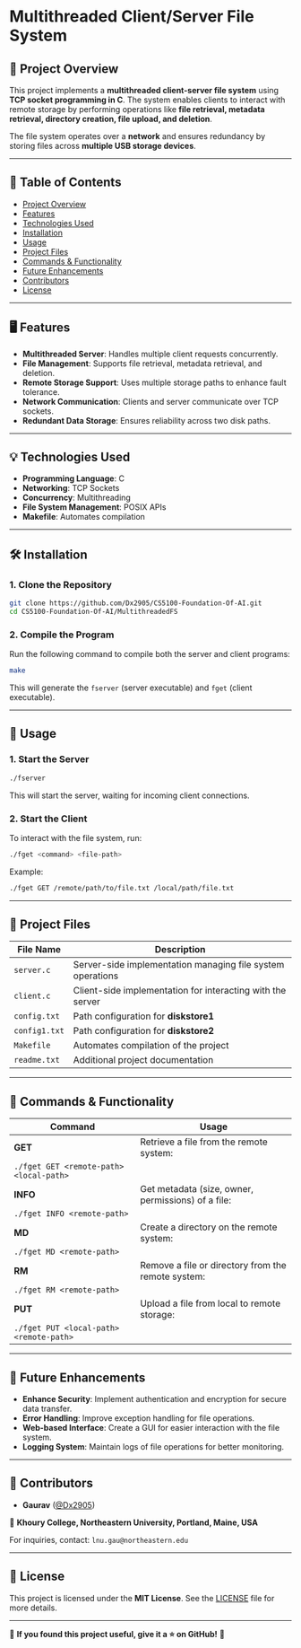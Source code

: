 # Multithreaded Client/Server File System

## 📌 Project Overview
This project implements a **multithreaded client-server file system** using **TCP socket programming in C**. The system enables clients to interact with remote storage by performing operations like **file retrieval, metadata retrieval, directory creation, file upload, and deletion**.

The file system operates over a **network** and ensures redundancy by storing files across **multiple USB storage devices**.

---

## 📜 Table of Contents
- [Project Overview](#project-overview)
- [Features](#features)
- [Technologies Used](#technologies-used)
- [Installation](#installation)
- [Usage](#usage)
- [Project Files](#project-files)
- [Commands & Functionality](#commands--functionality)
- [Future Enhancements](#future-enhancements)
- [Contributors](#contributors)
- [License](#license)

---

## 🖥 Features
- **Multithreaded Server**: Handles multiple client requests concurrently.
- **File Management**: Supports file retrieval, metadata retrieval, and deletion.
- **Remote Storage Support**: Uses multiple storage paths to enhance fault tolerance.
- **Network Communication**: Clients and server communicate over TCP sockets.
- **Redundant Data Storage**: Ensures reliability across two disk paths.

---

## 💡 Technologies Used
- **Programming Language**: C
- **Networking**: TCP Sockets
- **Concurrency**: Multithreading
- **File System Management**: POSIX APIs
- **Makefile**: Automates compilation

---

## 🛠 Installation
### **1. Clone the Repository**
```bash
git clone https://github.com/Dx2905/CS5100-Foundation-Of-AI.git
cd CS5100-Foundation-Of-AI/MultithreadedFS
```

### **2. Compile the Program**
Run the following command to compile both the server and client programs:
```bash
make
```
This will generate the `fserver` (server executable) and `fget` (client executable).

---

## 🚀 Usage
### **1. Start the Server**
```bash
./fserver
```
This will start the server, waiting for incoming client connections.

### **2. Start the Client**
To interact with the file system, run:
```bash
./fget <command> <file-path>
```
Example:
```bash
./fget GET /remote/path/to/file.txt /local/path/file.txt
```

---

## 📂 Project Files
| File Name | Description |
|-----------|------------|
| `server.c` | Server-side implementation managing file system operations |
| `client.c` | Client-side implementation for interacting with the server |
| `config.txt` | Path configuration for **diskstore1** |
| `config1.txt` | Path configuration for **diskstore2** |
| `Makefile` | Automates compilation of the project |
| `readme.txt` | Additional project documentation |

---

## 🔧 Commands & Functionality
| Command | Usage |
|---------|-------|
| **GET** | Retrieve a file from the remote system:  
`./fget GET <remote-path> <local-path>` |
| **INFO** | Get metadata (size, owner, permissions) of a file:  
`./fget INFO <remote-path>` |
| **MD** | Create a directory on the remote system:  
`./fget MD <remote-path>` |
| **RM** | Remove a file or directory from the remote system:  
`./fget RM <remote-path>` |
| **PUT** | Upload a file from local to remote storage:  
`./fget PUT <local-path> <remote-path>` |

---

## 🔮 Future Enhancements
- **Enhance Security**: Implement authentication and encryption for secure data transfer.
- **Error Handling**: Improve exception handling for file operations.
- **Web-based Interface**: Create a GUI for easier interaction with the file system.
- **Logging System**: Maintain logs of file operations for better monitoring.

---

## 👥 Contributors
- **Gaurav** ([@Dx2905](https://github.com/Dx2905))

📍 **Khoury College, Northeastern University, Portland, Maine, USA**

For inquiries, contact: `lnu.gau@northeastern.edu`

---

## 📜 License
This project is licensed under the **MIT License**. See the [LICENSE](https://github.com/Dx2905/CS5100-Foundation-Of-AI/blob/main/LICENSE) file for more details.

---

🚀 **If you found this project useful, give it a ⭐ on GitHub!** 🎉

